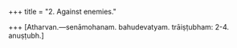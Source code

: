 +++
title = "2. Against enemies."

+++
[Atharvan.—senāmohanam. bahudevatyam. trāiṣṭubham: 2-4. anuṣṭubh.]
